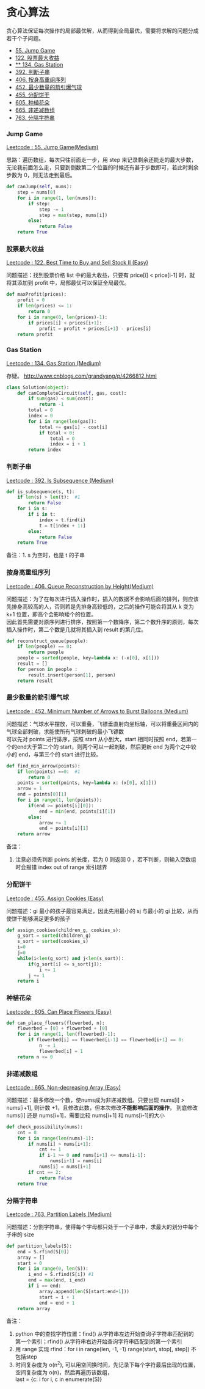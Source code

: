 # 贪心算法
贪心算法保证每次操作的局部最优解，从而得到全局最优，需要将求解的问题分成若干个子问题。

<!-- GFM-TOC -->
* [55. Jump Game](#jump-game)
* [122. 股票最大收益](#股票最大收益)
* [** 134. Gas Station](#gas-station)
* [392. 判断子串](#判断子串)
* [406. 按身高重组序列](#按身高重组序列)
* [452. 最少数量的箭引爆气球](#最少数量的箭引爆气球)
* [455. 分配饼干](#分配饼干)
* [605. 种植花朵](#种植花朵)
* [665. 非递减数组](#非递减数组)
* [763. 分隔字符串](#分隔字符串)
<!-- GFM-TOC -->

### Jump Game
[Leetcode : 55. Jump Game(Medium)](https://leetcode.com/problems/jump-game/description/)

思路：遍历数组，每次只往前面走一步，用 step 来记录剩余还能走的最大步数，无论我前面怎么走，只要到倒数第二个位置的时候还有甚于步数即可，若此时剩余步数为 0，则无法走到最后。

```python
def canJump(self, nums):
    step = nums[0]
    for i in range(1, len(nums)):
        if step:
            step -= 1
            step = max(step, nums[i])
        else:
            return False
    return True
```

### 股票最大收益
[Leetcode : 122. Best Time to Buy and Sell Stock II (Easy)](https://leetcode.com/problems/best-time-to-buy-and-sell-stock-ii/description/)

问题描述：找到股票价格 list 中的最大收益，只要有 price[i] < price[i-1] 时，就将其添加到 profit 中，局部最优可以保证全局最优。

```python
def maxProfit(prices):
    profit = 0
    if len(prices) <= 1:
        return 0
    for i in range(0, len(prices)-1):
        if prices[i] < prices[i+1]:
            profit = profit + prices[i+1] - prices[i]
    return profit
```

### Gas Station
[Leetcode : 134. Gas Station (Medium)](https://leetcode.com/problems/gas-station/description/) 

存疑。 http://www.cnblogs.com/grandyang/p/4266812.html
```python
class Solution(object):
    def canCompleteCircuit(self, gas, cost):
        if sum(gas) < sum(cost):
            return -1
        total = 0
        index = 0
        for i in range(len(gas)):
            total += gas[i] - cost[i]
            if total < 0:
                total = 0
                index = i + 1
        return index
```

### 判断子串
[Leetcode : 392. Is Subsequence (Medium)](https://leetcode.com/problems/is-subsequence/description/) 

```python
def is_subsequence(s, t):
    if len(s) > len(t):  #1
        return False
    for i in s:
        if i in t:
            index = t.find(i)
            t = t[index + 1:]
        else:
            return False
    return True
```
备注：1. s 为空时，也是 t 的子串

### 按身高重组序列
[Leetcode : 406. Queue Reconstruction by Height(Medium)](https://leetcode.com/problems/queue-reconstruction-by-height/description/)

问题描述：为了在每次进行插入操作时，插入的数据不会影响后面的排列，则应该先排身高较高的人，否则若是先排身高较低的，之后的操作可能会将其从 k 变为 k+1 位置，即高个会影响矮个的位置。  
因此首先需要对原序列进行排序，按照第一个数降序，第二个数升序的原则，每次插入操作时，第二个数是几就将其插入到 result 的第几位。

```python
def reconstruct_queue(people):
    if len(people) == 0:
        return people
    people = sorted(people, key=lambda x: (-x[0], x[1]))
    result = []
    for person in people :
        result.insert(person[1], person)
    return result
```

### 最少数量的箭引爆气球
[Leetcode : 452. Minimum Number of Arrows to Burst Balloons (Medium)](https://leetcode.com/problems/minimum-number-of-arrows-to-burst-balloons/description/)

问题描述：气球水平摆放，可以重叠，飞镖垂直射向坐标轴，可以将重叠区间内的气球全部刺破，求能使所有气球刺破的最小飞镖数  
可以先对 points 进行排序，按照 start 从小到大，start 相同时按照 end，若第一个的end大于第二个的 start，则两个可以一起刺破，然后更新 end 为两个之中较小的 end，与第三个的 start 进行比较。

```python
def find_min_arrow(points):
    if len(points) ==0:  #1
        return 0
    points = sorted(points, key=lambda x: (x[0], x[1]))
    arrow = 1
    end = points[0][1]
    for i in range(1, len(points)):
        if(end >= points[i][0]):
            end = min(end, points[i][1])
        else:
            arrow += 1
            end = points[i][1]
    return arrow
```

备注：
1. 注意必须先判断 points 的长度，若为 0 则返回 0 ，若不判断，则输入空数组时会报错 index out of range 索引越界

### 分配饼干
[Leetcode : 455. Assign Cookies (Easy)](https://leetcode.com/problems/assign-cookies/description/)

问题描述：gi 最小的孩子最容易满足，因此先用最小的 sj 与最小的 gi 比较，从而使饼干能够满足更多的孩子

```python
def assign_cookies(children_g, cookies_s):
    g_sort = sorted(children_g)
    s_sort = sorted(cookies_s)
    i=0
    j=0
    while(i<len(g_sort) and j<len(s_sort)):
        if(g_sort[i] <= s_sort[j]):
            i += 1
        j += 1
    return i
```

### 种植花朵
[Leetcode : 605. Can Place Flowers (Easy)](https://leetcode.com/problems/can-place-flowers/description/)

```python
def can_place_flowers(flowerbed, n):
    flowerbed = [0] + flowerbed + [0]
    for i in range(1, len(flowerbed)-1):
        if flowerbed[i] == flowerbed[i-1] == flowerbed[i+1] == 0:
            n -= 1
            flowerbed[i] = 1
    return n <= 0
```

### 非递减数组
[Leetcode : 665. Non-decreasing Array (Easy)](https://leetcode.com/problems/non-decreasing-array/description/)

问题描述：最多修改一个数，使nums成为非递减数组。只要出现 nums[i] > nums[i+1], 则计数 +1，且修改此数，但本次修改**不能影响后面的操作**， 到底修改 nums[i] 还是 nums[i+1]，需要比较 nums[i+1] 和 nums[i-1]的大小

```python
def check_possibility(nums):
    cnt = 0
    for i in range(len(nums)-1):
        if nums[i] > nums[i+1]:
            cnt += 1
            if i-1 >= 0 and nums[i+1] <= nums[i-1]:
                nums[i+1] = nums[i]
            nums[i] = nums[i+1]
        if cnt == 2:
            return False
    return True
```

### 分隔字符串
[Leetcode : 763. Partition Labels (Medium)](https://leetcode.com/problems/partition-labels/description/)

问题描述：分割字符串，使得每个字母都只处于一个子串中，求最大的划分中每个子串的 size

```python
def partition_labels(S):
    end = S.rfind(S[0])
    array = []
    start = 0
    for i in range(0, len(S)):
        i_end = S.rfind(S[i]) #1
        end = max(end, i_end)
        if i == end:
            array.append(len(S[start:end+1]))
            start = i + 1
            end = end + 1
    return array
```
备注：
1. python 中的查找字符位置：find() 从字符串左边开始查询子字符串匹配到的第一个索引；rfind() 从字符串右边开始查询字符串匹配到的第一个索引
2. 用 range 实现 rfind：for i in range(len, -1, -1)
range(start, stop[, step]) 不包括step
3. 时间复杂度为 o(n<sup>2</sup>), 可以用空间换时间，先记录下每个字符最后出现的位置，空间复杂度为 o(n)，然后再遍历该数组，  
 last = {c: i for i, c in enumerate(S)}

